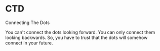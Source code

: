 # CTD
Connecting The Dots

You can't connect the dots looking forward. You can only connect them looking backwards.
So, you have to trust that the dots will somehow connect in your future.
